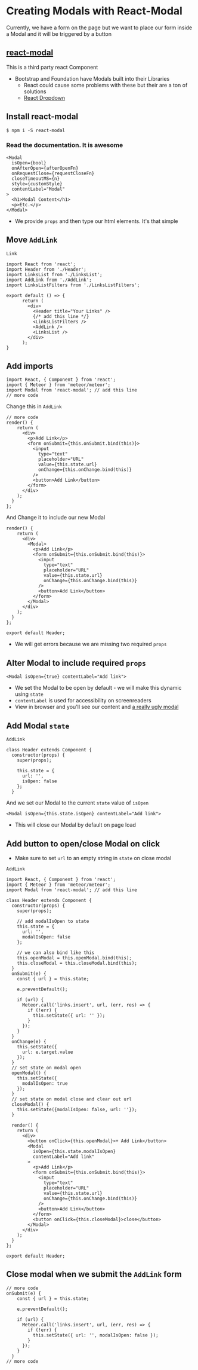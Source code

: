 # Creating Modals with React-Modal
Currently, we have a form on the page but we want to place our form inside a Modal and it will be triggered by a button

## [react-modal](https://github.com/reactjs/react-modal)
This is a third party react Component

* Bootstrap and Foundation have Modals built into their Libraries
    - React could cause some problems with these but their are a ton of solutions
    - [React Dropdown](http://fraserxu.me/react-dropdown/)

## Install react-modal
`$ npm i -S react-modal`
    
### Read the documentation. It is awesome
```
<Modal
  isOpen={bool}
  onAfterOpen={afterOpenFn}
  onRequestClose={requestCloseFn}
  closeTimeoutMS={n}
  style={customStyle}
  contentLabel="Modal"
>
  <h1>Modal Content</h1>
  <p>Etc.</p>
</Modal>
```

* We provide `props` and then type our html elements. It's that simple

## Move `AddLink`
`Link`

```
import React from 'react';
import Header from './Header';
import LinksList from './LinksList';
import AddLink from './AddLink';
import LinksListFilters from './LinksListFilters';

export default () => {
      return (
        <div>
          <Header title="Your Links" />
          {/* add this line */}
          <LinksListFilters />
          <AddLink />
          <LinksList />
        </div>
      );
}
```

## Add imports
```
import React, { Component } from 'react';
import { Meteor } from 'meteor/meteor';
import Modal from 'react-modal'; // add this line
// more code
```

Change this in `AddLink`

```
// more code
render() {
    return (
      <div>
        <p>Add Link</p>
        <form onSubmit={this.onSubmit.bind(this)}>
          <input
            type="text"
            placeholder="URL"
            value={this.state.url}
            onChange={this.onChange.bind(this)}
          />
          <button>Add Link</button>
        </form>
      </div>
    );
  }
};
```

And Change it to include our new Modal

```
render() {
    return (
      <div>
        <Modal>
          <p>Add Link</p>
          <form onSubmit={this.onSubmit.bind(this)}>
            <input
              type="text"
              placeholder="URL"
              value={this.state.url}
              onChange={this.onChange.bind(this)}
            />
            <button>Add Link</button>
          </form>
        </Modal>
      </div>
    );
  }
};

export default Header;
```

* We will get errors because we are missing two required `props`

## Alter Modal to include required `props`
`<Modal isOpen={true} contentLabel="Add link">`

* We set the Modal to be open by default - we will make this dynamic using `state`
* `contentLabel` is used for accessibility on screenreaders
* View in browser and you'll see our content and [a really ugly modal](https://i.imgur.com/plUXVPc.png)

## Add Modal `state`
`AddLink`

```
class Header extends Component {
  constructor(props) {
    super(props);

    this.state = {
      url: '',
      isOpen: false
    };
  }
```

And we set our Modal to the current `state` value of `isOpen`

`<Modal isOpen={this.state.isOpen} contentLabel="Add link">`

* This will close our Modal by default on page load

## Add button to open/close Modal on click
* Make sure to set `url` to an empty string in `state` on close modal

`AddLink`

```
import React, { Component } from 'react';
import { Meteor } from 'meteor/meteor';
import Modal from 'react-modal'; // add this line

class Header extends Component {
  constructor(props) {
    super(props);

    // add modalIsOpen to state
    this.state = {
      url: '',
      modalIsOpen: false
    };

    // we can also bind like this
    this.openModal = this.openModal.bind(this);
    this.closeModal = this.closeModal.bind(this);
  }
  onSubmit(e) {
    const { url } = this.state;

    e.preventDefault();

    if (url) {
      Meteor.call('links.insert', url, (err, res) => {
        if (!err) {
          this.setState({ url: '' });
        }
      });
    }
  }
  onChange(e) {
    this.setState({
      url: e.target.value
    });
  }
  // set state on modal open
  openModal() {
    this.setState({
      modalIsOpen: true
    });
  }
  // set state on modal close and clear out url
  closeModal() {
    this.setState({modalIsOpen: false, url: ''});
  }

  render() {
    return (
      <div>
        <button onClick={this.openModal}>+ Add Link</button>
        <Modal
          isOpen={this.state.modalIsOpen}
          contentLabel="Add link"
        >
          <p>Add Link</p>
          <form onSubmit={this.onSubmit.bind(this)}>
            <input
              type="text"
              placeholder="URL"
              value={this.state.url}
              onChange={this.onChange.bind(this)}
            />
            <button>Add Link</button>
          </form>
          <button onClick={this.closeModal}>close</button>
        </Modal>
      </div>
    );
  }
};

export default Header;
```

## Close modal when we submit the `AddLink` form
```
// more code
onSubmit(e) {
    const { url } = this.state;

    e.preventDefault();

    if (url) {
      Meteor.call('links.insert', url, (err, res) => {
        if (!err) {
          this.setState({ url: '', modalIsOpen: false });
        }
      });
    }
  }
// more code
```
